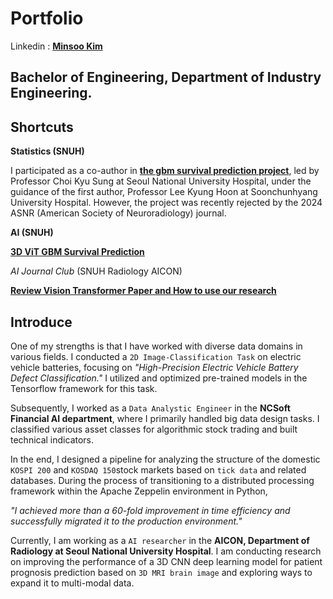 # Portfolio
Linkedin : <a href="https://www.linkedin.com/in/immsk1997/">**Minsoo Kim**</a>
## Bachelor of Engineering, Department of Industry Engineering.

## Shortcuts

**Statistics (SNUH)**

I participated as a co-author in <a href="https://github.com/immsk1997/mskim/blob/main/SNUH%20Medical%20AI/Research/Statistics/ASNR%20Abstract.pdf">**the gbm survival prediction project**</a>, led by Professor Choi Kyu Sung at Seoul National University Hospital, under the guidance of the first author, Professor Lee Kyung Hoon at Soonchunhyang University Hospital. However, the project was recently rejected by the 2024 ASNR (American Society of Neuroradiology) journal.


**AI (SNUH)**

<a href="https://github.com/immsk1997/mskim/tree/main/SNUH%20Medical%20AI/Research/AI">**3D ViT GBM Survival Prediction**</a>


*AI Journal Club* (SNUH Radiology AICON)

<a href="https://github.com/immsk1997/mskim/blob/main/SNUH%20Medical%20AI/AICON%20Journal%20Club/M.S.KIM%20PT%20(AICON).pdf">**Review Vision Transformer Paper and How to use our research**</a>


## Introduce
One of my strengths is that I have worked with diverse data domains in various fields. I conducted a ```2D Image-Classification Task``` on electric vehicle batteries, focusing on *"High-Precision Electric Vehicle Battery Defect Classification."* I utilized and optimized pre-trained models in the Tensorflow framework for this task.


Subsequently, I worked as a ```Data Analystic Engineer``` in the **NCSoft Financial AI department**, where I primarily handled big data design tasks. I classified various asset classes for algorithmic stock trading and built technical indicators. 


In the end, I designed a pipeline for analyzing the structure of the domestic ```KOSPI 200``` and ```KOSDAQ 150```stock markets based on ```tick data``` and related databases. During the process of transitioning to a distributed processing framework within the Apache Zeppelin environment in Python, 

*"I achieved more than a 60-fold improvement in time efficiency and successfully migrated it to the production environment."*


Currently, I am working as a ```AI researcher``` in the **AICON, Department of Radiology at Seoul National University Hospital**. I am conducting research on improving the performance of a 3D CNN deep learning model for patient prognosis prediction based on ```3D MRI brain image``` and exploring ways to expand it to multi-modal data.

